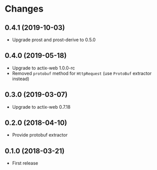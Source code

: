 # Changes

## 0.4.1 (2019-10-03)

* Upgrade prost and prost-derive to 0.5.0

## 0.4.0 (2019-05-18)

* Upgrade to actix-web 1.0.0-rc
* Removed `protobuf` method for `HttpRequest` (use `ProtoBuf` extractor instead)

## 0.3.0 (2019-03-07)

* Upgrade to actix-web 0.7.18

## 0.2.0 (2018-04-10)

* Provide protobuf extractor

## 0.1.0 (2018-03-21)

* First release

